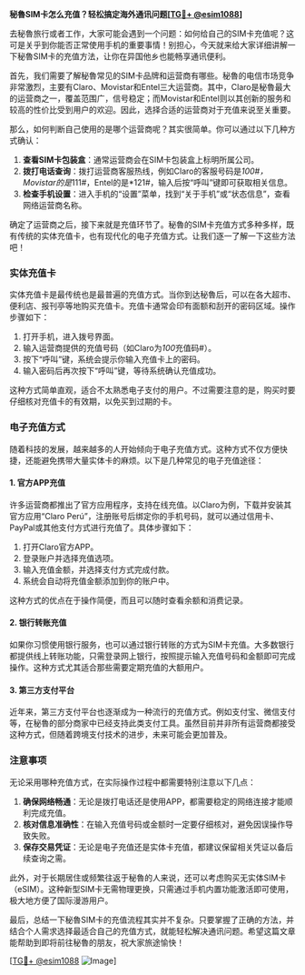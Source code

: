 **秘魯SIM卡怎么充值？轻松搞定海外通讯问题[[TG💪+ @esim1088](https://t.me/s/esim1088)]**

去秘魯旅行或者工作，大家可能会遇到一个问题：如何给自己的SIM卡充值呢？这可是关乎到你能否正常使用手机的重要事情！别担心，今天就来给大家详细讲解一下秘魯SIM卡的充值方法，让你在异国他乡也能畅享通讯便利。

首先，我们需要了解秘魯常见的SIM卡品牌和运营商有哪些。秘魯的电信市场竞争非常激烈，主要有Claro、Movistar和Entel三大运营商。其中，Claro是秘魯最大的运营商之一，覆盖范围广，信号稳定；而Movistar和Entel则以其创新的服务和较高的性价比受到用户的欢迎。因此，选择合适的运营商对于充值来说至关重要。

那么，如何判断自己使用的是哪个运营商呢？其实很简单。你可以通过以下几种方式确认：

1. **查看SIM卡包装盒**：通常运营商会在SIM卡包装盒上标明所属公司。
2. **拨打电话查询**：拨打运营商客服热线，例如Claro的客服号码是*100#，Movistar的是*111#，Entel的是*121#，输入后按“呼叫”键即可获取相关信息。
3. **检查手机设置**：进入手机的“设置”菜单，找到“关于手机”或“状态信息”，查看网络运营商名称。

确定了运营商之后，接下来就是充值环节了。秘魯的SIM卡充值方式多种多样，既有传统的实体充值卡，也有现代化的电子充值方式。让我们逐一了解一下这些方法吧！

### 实体充值卡

实体充值卡是最传统也是最普遍的充值方式。当你到达秘魯后，可以在各大超市、便利店、报刊亭等地购买充值卡。充值卡通常会印有面额和刮开的密码区域。操作步骤如下：

1. 打开手机，进入拨号界面。
2. 输入运营商提供的充值号码（如Claro为*100*充值码#）。
3. 按下“呼叫”键，系统会提示你输入充值卡上的密码。
4. 输入密码后再次按下“呼叫”键，等待系统确认充值成功。

这种方式简单直观，适合不太熟悉电子支付的用户。不过需要注意的是，购买时要仔细核对充值卡的有效期，以免买到过期的卡。

### 电子充值方式

随着科技的发展，越来越多的人开始倾向于电子充值方式。这种方式不仅方便快捷，还能避免携带大量实体卡的麻烦。以下是几种常见的电子充值途径：

#### 1. 官方APP充值

许多运营商都推出了官方应用程序，支持在线充值。以Claro为例，下载并安装其官方应用“Claro Perú”，注册账号后绑定你的手机号码，就可以通过信用卡、PayPal或其他支付方式进行充值了。具体步骤如下：

1. 打开Claro官方APP。
2. 登录账户并选择充值选项。
3. 输入充值金额，并选择支付方式完成付款。
4. 系统会自动将充值金额添加到你的账户中。

这种方式的优点在于操作简便，而且可以随时查看余额和消费记录。

#### 2. 银行转账充值

如果你习惯使用银行服务，也可以通过银行转账的方式为SIM卡充值。大多数银行都提供线上转账功能，只需登录网上银行，按照提示输入充值号码和金额即可完成操作。这种方式尤其适合那些需要定期充值的大额用户。

#### 3. 第三方支付平台

近年来，第三方支付平台也逐渐成为一种流行的充值方式。例如支付宝、微信支付等，在秘魯的部分商家中已经支持此类支付工具。虽然目前并非所有运营商都接受这种方式，但随着跨境支付技术的进步，未来可能会更加普及。

### 注意事项

无论采用哪种充值方式，在实际操作过程中都需要特别注意以下几点：

1. **确保网络畅通**：无论是拨打电话还是使用APP，都需要稳定的网络连接才能顺利完成充值。
2. **核对信息准确性**：在输入充值号码或金额时一定要仔细核对，避免因误操作导致失败。
3. **保存交易凭证**：无论是电子充值还是实体卡充值，都建议保留相关凭证以备后续查询之需。

此外，对于长期居住或频繁往返于秘魯的人来说，还可以考虑购买无实体SIM卡（eSIM）。这种新型SIM卡无需物理更换，只需通过手机内置功能激活即可使用，极大地方便了国际漫游用户。

最后，总结一下秘魯SIM卡的充值流程其实并不复杂。只要掌握了正确的方法，并结合个人需求选择最适合自己的充值方式，就能轻松解决通讯问题。希望这篇文章能帮助到即将前往秘魯的朋友，祝大家旅途愉快！

[[TG💪+ @esim1088](https://t.me/s/esim1088) ![Image](https://i.postimg.cc/4NQfJmqS/Snipaste-2025-05-13-00-14-12.png)]